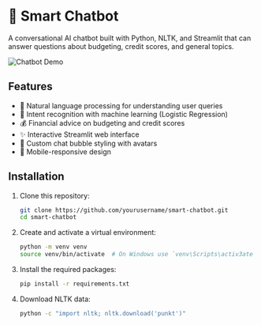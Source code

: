 # 🤖 Smart Chatbot

A conversational AI chatbot built with Python, NLTK, and Streamlit that can answer questions about budgeting, credit scores, and general topics.

![Chatbot Demo](demo.gif)

## Features

- 💬 Natural language processing for understanding user queries
- 🎯 Intent recognition with machine learning (Logistic Regression)
- 💰 Financial advice on budgeting and credit scores
- ✨ Interactive Streamlit web interface
- 🎨 Custom chat bubble styling with avatars
- 📱 Mobile-responsive design

## Installation

1. Clone this repository:
   ```bash
   git clone https://github.com/yourusername/smart-chatbot.git
   cd smart-chatbot

2. Create and activate a virtual environment:
   ```bash
   python -m venv venv
   source venv/bin/activate  # On Windows use `venv\Scripts\activ3ate

3. Install the required packages:
   ```bash
   pip install -r requirements.txt

4. Download NLTK data:
   ```bash
   python -c "import nltk; nltk.download('punkt')"




